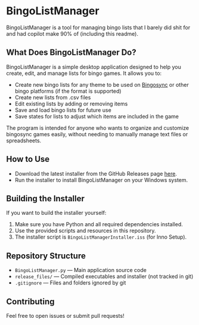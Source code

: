 # BingoListManager

BingoListManager is a tool for managing bingo lists that I barely did shit for and had copilot make 90% of (including this readme).

## What Does BingoListManager Do?
BingoListManager is a simple desktop application designed to help you create, edit, and manage lists for bingo games. It allows you to:
- Create new bingo lists for any theme to be used on [Bingosync](https://bingosync.com) or other bingo platforms (if the format is supported)
- Create new lists from .csv files
- Edit existing lists by adding or removing items
- Save and load bingo lists for future use
- Save states for lists to adjust which items are included in the game

The program is intended for anyone who wants to organize and customize bingosync games easily, without needing to manually manage text files or spreadsheets.

## How to Use
- Download the latest installer from the GitHub Releases page [here](https://github.com/zdbaird/BingoListManager/releases).
- Run the installer to install BingoListManager on your Windows system.

## Building the Installer
If you want to build the installer yourself:
1. Make sure you have Python and all required dependencies installed.
2. Use the provided scripts and resources in this repository.
3. The installer script is `BingoListManagerInstaller.iss` (for Inno Setup).

## Repository Structure
- `BingoListManager.py` — Main application source code
- `release_files/` — Compiled executables and installer (not tracked in git)
- `.gitignore` — Files and folders ignored by git

## Contributing
Feel free to open issues or submit pull requests!
